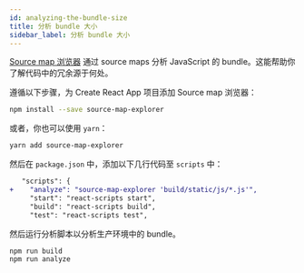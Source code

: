 ```yaml
---
id: analyzing-the-bundle-size
title: 分析 bundle 大小
sidebar_label: 分析 bundle 大小
---
```


[Source map 浏览器](https://www.npmjs.com/package/source-map-explorer) 通过 source maps 分析 JavaScript 的 bundle。这能帮助你了解代码中的冗余源于何处。

遵循以下步骤，为 Create React App 项目添加 Source map 浏览器：

```sh
npm install --save source-map-explorer
```

或者，你也可以使用 `yarn`：

```sh
yarn add source-map-explorer
```

然后在 `package.json` 中，添加以下几行代码至 `scripts` 中：

```diff
   "scripts": {
+    "analyze": "source-map-explorer 'build/static/js/*.js'",
     "start": "react-scripts start",
     "build": "react-scripts build",
     "test": "react-scripts test",
```

然后运行分析脚本以分析生产环境中的 bundle。

```sh
npm run build
npm run analyze
```
